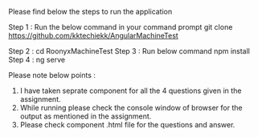Please find below the steps to run the application 

Step 1 : Run the below command in your command prompt 
         git clone https://github.com/kktechiekk/AngularMachineTest
 
Step 2 : cd RoonyxMachineTest
Step 3 : Run below command 
              npm install 
Step 4 : ng serve

Please note below points : 

1. I have taken seprate component for all the 4 questions given in the assignment.
2. While running please check the console window of browser for the output as mentioned in the assignment.
3. Please check component .html file for the questions and answer.
